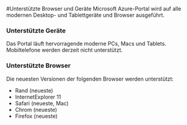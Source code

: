 <properties
    pageTitle="Unterstützte Browser und Geräte"
    description="Beschreibt die Browser und Geräte auf denen Azure-Portal funktioniert." 
    services=""
    documentationCenter=""
    authors="flanakin"
    writer="flanakin"
    manager="lwelicki"
    editor=""/>

<tags
    ms.service="multiple"
    ms.workload="multiple"
    ms.tgt_pltfrm="ibiza"
    ms.devlang="na"
    ms.topic="article"
    ms.date="07/23/2015"
    ms.author="micflan"/>

#<a name="supported-browsers-and-devices"></a>Unterstützte Browser und Geräte
Microsoft Azure-Portal wird auf alle modernen Desktop- und Tablettgeräte und Browser ausgeführt.

### <a name="supported-devices"></a>Unterstützte Geräte
Das Portal läuft hervorragende moderne PCs, Macs und Tablets. Mobiltelefone werden derzeit nicht unterstützt.

### <a name="supported-browsers"></a>Unterstützte Browser
Die neuesten Versionen der folgenden Browser werden unterstützt:

- Rand (neueste)
- InternetExplorer 11
- Safari (neueste, Mac)
- Chrom (neueste)
- Firefox (neueste)
